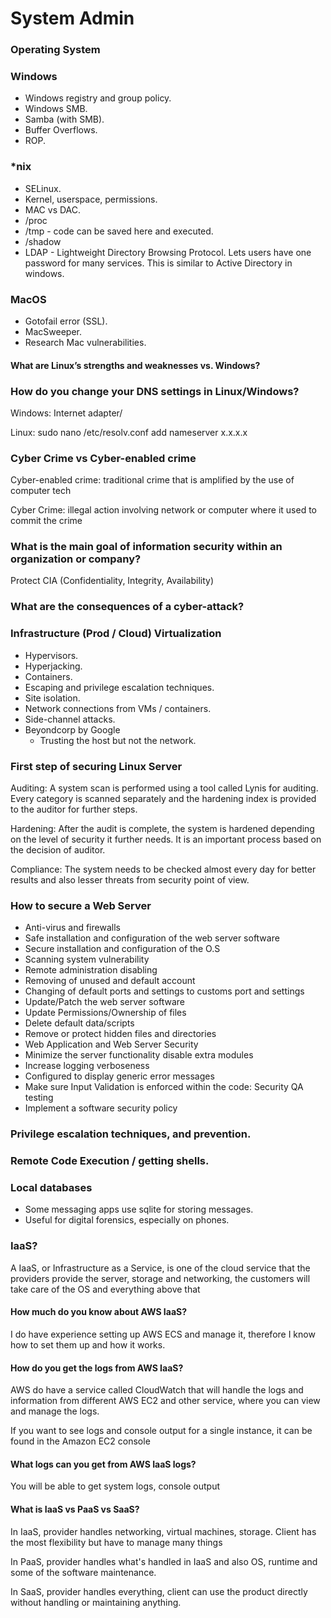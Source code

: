 # System Admin

### Operating System

### Windows

- Windows registry and group policy. 
- Windows SMB. 
- Samba (with SMB).
- Buffer Overflows. 
- ROP. 

### *nix 

- SELinux.
- Kernel, userspace, permissions.
- MAC vs DAC.
- /proc
- /tmp - code can be saved here and executed.
- /shadow 
- LDAP - Lightweight Directory Browsing Protocol. Lets users have one password for many services. This is similar to Active Directory in windows.

### MacOS

- Gotofail error (SSL).
- MacSweeper.
- Research Mac vulnerabilities.

#### What are Linux’s strengths and weaknesses vs. Windows? 

### How do you change your DNS settings in Linux/Windows? 

Windows: Internet adapter/ 

Linux: sudo nano /etc/resolv.conf  add nameserver x.x.x.x 

### Cyber Crime vs Cyber-enabled crime 

Cyber-enabled crime: traditional crime that is amplified by the use of computer tech 

Cyber Crime: illegal action involving network or computer where it used to commit the crime 

### What is the main goal of information security within an organization or company? 

Protect CIA (Confidentiality, Integrity, Availability)

### What are the consequences of a cyber-attack? 

### Infrastructure (Prod / Cloud) Virtualization 

- Hypervisors.
- Hyperjacking.
- Containers.
- Escaping and privilege escalation techniques.
- Site isolation.
- Network connections from VMs / containers. 
- Side-channel attacks. 
- Beyondcorp by Google
  - Trusting the host but not the network.

### First step of securing Linux Server 

Auditing: A system scan is performed using a tool called Lynis for auditing. Every category is scanned separately and the hardening index is provided to the auditor for further steps. 

Hardening: After the audit is complete, the system is hardened depending on the level of security it further needs. It is an important process based on the decision of auditor. 

Compliance: The system needs to be checked almost every day for better results and also lesser threats from security point of view. 

### How to secure a Web Server 

- Anti-virus and firewalls 
- Safe installation and configuration of the web server software 
- Secure installation and configuration of the O.S 
- Scanning system vulnerability 
- Remote administration disabling 
- Removing of unused and default account 
- Changing of default ports and settings to customs port and settings 
- Update/Patch the web server software 
- Update Permissions/Ownership of files 
- Delete default data/scripts 
- Remove or protect hidden files and directories 
- Web Application and Web Server Security 
- Minimize the server functionality disable extra modules 
- Increase logging verboseness 
- Configured to display generic error messages 
- Make sure Input Validation is enforced within the code: Security QA testing 
- Implement a software security policy 

### Privilege escalation techniques, and prevention.

### Remote Code Execution / getting shells.

### Local databases

- Some messaging apps use sqlite for storing messages.
- Useful for digital forensics, especially on phones.

### IaaS?  

A IaaS, or Infrastructure as a Service, is one of the cloud service that the providers provide the server, storage and networking, the customers will take care of the OS and everything above that 

#### How much do you know about AWS IaaS? 

I do have experience setting up AWS ECS and manage it, therefore I know how to set them up and how it works. 

#### How do you get the logs from AWS IaaS? 

AWS do have a service called CloudWatch that will handle the logs and information from different AWS EC2 and other service, where you can view and manage the logs. 

If you want to see logs and console output for a single instance, it can be found in the Amazon EC2 console  

#### What logs can you get from AWS IaaS logs? 

You will be able to get system logs, console output 

#### What is IaaS vs PaaS vs SaaS? 

In IaaS, provider handles networking, virtual machines, storage. Client has the most flexibility but have to manage many things 

In PaaS, provider handles what's handled in IaaS and also OS, runtime and some of the software maintenance. 

In SaaS, provider handles everything, client can use the product directly without handling or maintaining anything. 
